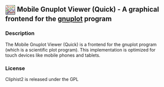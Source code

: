 ## <img align="center" width="32" height="32" src="images/gnuplotviewer128x128.png"> Mobile Gnuplot Viewer (Quick) - A graphical frontend for the [gnuplot](http://www.gnuplot.info/) program

### Description
The Mobile Gnuplot Viewer (Quick) is a frontend for the gnuplot program (which is a scientific plot program). This implementation is optimized for touch devices like mobile phones and tablets. 

### License  
Cliphist2 is released under the GPL

